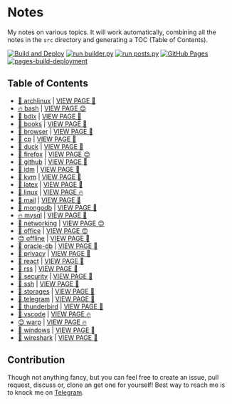 # Notes

My notes on various topics. It will work automatically, combining all the notes in the `src` directory and generating a TOC (Table of Contents).

[![Build and Deploy](https://github.com/SharafatKarim/notes/actions/workflows/action.yml/badge.svg)](https://github.com/SharafatKarim/notes/actions/workflows/action.yml)
[![run builder.py](https://github.com/SharafatKarim/notes/actions/workflows/action.yml/badge.svg)](https://github.com/SharafatKarim/notes/actions/workflows/action.yml)
[![run posts.py](https://github.com/SharafatKarim/notes/actions/workflows/posts.yml/badge.svg)](https://github.com/SharafatKarim/notes/actions/workflows/posts.yml)
[![GitHub Pages](https://github.com/SharafatKarim/notes/actions/workflows/gh-pages.yml/badge.svg)](https://github.com/SharafatKarim/notes/actions/workflows/gh-pages.yml)
[![pages-build-deployment](https://github.com/SharafatKarim/notes/actions/workflows/pages/pages-build-deployment/badge.svg)](https://github.com/SharafatKarim/notes/actions/workflows/pages/pages-build-deployment)


## Table of Contents

- [🤖 archlinux](src/archlinux.md) | <a href='https://sharafat.is-a.dev/notes/archlinux' target='_blank'>VIEW PAGE 🌈</a>
- [🔥 bash](src/bash.md) | <a href='https://sharafat.is-a.dev/notes/bash' target='_blank'>VIEW PAGE 😊</a>
- [🤖 bdix](src/bdix.md) | <a href='https://sharafat.is-a.dev/notes/bdix' target='_blank'>VIEW PAGE 🎉</a>
- [🚀 books](src/books.md) | <a href='https://sharafat.is-a.dev/notes/books' target='_blank'>VIEW PAGE 🍕</a>
- [🎸 browser](src/browser.md) | <a href='https://sharafat.is-a.dev/notes/browser' target='_blank'>VIEW PAGE 🎸</a>
- [👾 cp](src/cp.md) | <a href='https://sharafat.is-a.dev/notes/cp' target='_blank'>VIEW PAGE 👾</a>
- [🌈 duck](src/duck.md) | <a href='https://sharafat.is-a.dev/notes/duck' target='_blank'>VIEW PAGE 🌈</a>
- [🤖 firefox](src/firefox.md) | <a href='https://sharafat.is-a.dev/notes/firefox' target='_blank'>VIEW PAGE 😊</a>
- [🎉 github](src/github.md) | <a href='https://sharafat.is-a.dev/notes/github' target='_blank'>VIEW PAGE 🍕</a>
- [🌟 idm](src/idm.md) | <a href='https://sharafat.is-a.dev/notes/idm' target='_blank'>VIEW PAGE 🌟</a>
- [👾 kvm](src/kvm.md) | <a href='https://sharafat.is-a.dev/notes/kvm' target='_blank'>VIEW PAGE 🌈</a>
- [🎸 latex](src/latex.md) | <a href='https://sharafat.is-a.dev/notes/latex' target='_blank'>VIEW PAGE 🌈</a>
- [🎉 linux](src/linux.md) | <a href='https://sharafat.is-a.dev/notes/linux' target='_blank'>VIEW PAGE 🔥</a>
- [🌈 mail](src/mail.md) | <a href='https://sharafat.is-a.dev/notes/mail' target='_blank'>VIEW PAGE 🤖</a>
- [🎸 mongodb](src/mongodb.md) | <a href='https://sharafat.is-a.dev/notes/mongodb' target='_blank'>VIEW PAGE 👾</a>
- [🔥 mysql](src/mysql.md) | <a href='https://sharafat.is-a.dev/notes/mysql' target='_blank'>VIEW PAGE 🚀</a>
- [🤖 networking](src/networking.md) | <a href='https://sharafat.is-a.dev/notes/networking' target='_blank'>VIEW PAGE 😊</a>
- [🎉 office](src/office.md) | <a href='https://sharafat.is-a.dev/notes/office' target='_blank'>VIEW PAGE 😊</a>
- [😊 offline](src/offline.md) | <a href='https://sharafat.is-a.dev/notes/offline' target='_blank'>VIEW PAGE 🎸</a>
- [🎸 oracle-db](src/oracle-db.md) | <a href='https://sharafat.is-a.dev/notes/oracle-db' target='_blank'>VIEW PAGE 🎸</a>
- [🍕 privacy](src/privacy.md) | <a href='https://sharafat.is-a.dev/notes/privacy' target='_blank'>VIEW PAGE 🤖</a>
- [🌟 react](src/react.md) | <a href='https://sharafat.is-a.dev/notes/react' target='_blank'>VIEW PAGE 👾</a>
- [🤖 rss](src/rss.md) | <a href='https://sharafat.is-a.dev/notes/rss' target='_blank'>VIEW PAGE 🍕</a>
- [🎸 security](src/security.md) | <a href='https://sharafat.is-a.dev/notes/security' target='_blank'>VIEW PAGE 🌈</a>
- [🚀 ssh](src/ssh.md) | <a href='https://sharafat.is-a.dev/notes/ssh' target='_blank'>VIEW PAGE 🎸</a>
- [🚀 storages](src/storages.md) | <a href='https://sharafat.is-a.dev/notes/storages' target='_blank'>VIEW PAGE 🚀</a>
- [🚀 telegram](src/telegram.md) | <a href='https://sharafat.is-a.dev/notes/telegram' target='_blank'>VIEW PAGE 🎸</a>
- [👾 thunderbird](src/thunderbird.md) | <a href='https://sharafat.is-a.dev/notes/thunderbird' target='_blank'>VIEW PAGE 🎸</a>
- [🎸 vscode](src/vscode.md) | <a href='https://sharafat.is-a.dev/notes/vscode' target='_blank'>VIEW PAGE 🔥</a>
- [😊 warp](src/warp.md) | <a href='https://sharafat.is-a.dev/notes/warp' target='_blank'>VIEW PAGE 🔥</a>
- [🎉 windows](src/windows.md) | <a href='https://sharafat.is-a.dev/notes/windows' target='_blank'>VIEW PAGE 🤖</a>
- [🚀 wireshark](src/wireshark.md) | <a href='https://sharafat.is-a.dev/notes/wireshark' target='_blank'>VIEW PAGE 🚀</a>

## Contribution

Though not anything fancy, but you can feel free to create an issue, pull request, discuss or, clone an get one for yourself!
Best way to reach me is to knock me on [Telegram](https://t.me/SharafatKarim).

